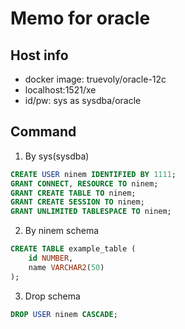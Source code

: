 # Memo for oracle

## Host info
* docker image: truevoly/oracle-12c
* localhost:1521/xe
* id/pw: sys as sysdba/oracle

## Command

1. By sys(sysdba)
```sql
CREATE USER ninem IDENTIFIED BY 1111;
GRANT CONNECT, RESOURCE TO ninem;
GRANT CREATE TABLE TO ninem;
GRANT CREATE SESSION TO ninem;
GRANT UNLIMITED TABLESPACE TO ninem;
```

2. By ninem schema
```sql
CREATE TABLE example_table (
    id NUMBER,
    name VARCHAR2(50)
);
```

3. Drop schema
```sql
DROP USER ninem CASCADE;
```